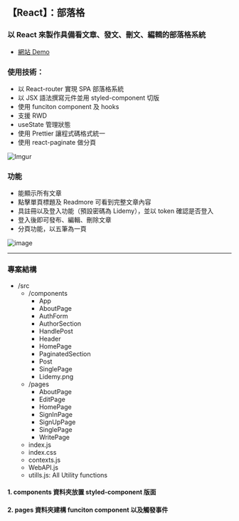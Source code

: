 ## 【React】：部落格
### 以 React 來製作具備看文章、發文、刪文、編輯的部落格系統
- [網站 Demo](https://chengcheng1231.github.io/React-Blog/#/)
### 使用技術：
- 以 React-router 實現 SPA 部落格系統
- 以 JSX 語法撰寫元件並用 styled-component 切版
- 使用 funciton component 及 hooks
- 支援 RWD
- useState 管理狀態
- 使用 Prettier 讓程式碼格式統一
- 使用 react-paginate 做分頁

![Imgur](https://i.imgur.com/1ApJKC0.gif)

### 功能
- 能顯示所有文章
- 點擊單頁標題及 Readmore 可看到完整文章內容
- 具註冊以及登入功能（預設密碼為 Lidemy），並以 token 確認是否登入
- 登入後即可發布、編輯、刪除文章
- 分頁功能，以五筆為一頁

![image](https://i.imgur.com/reOC01F.gif)


---

### 專案結構
- /src
    - /components
        - App
        - AboutPage
        - AuthForm
        - AuthorSection
        - HandlePost
        - Header
        - HomePage
        - PaginatedSection
        - Post
        - SinglePage
        - Lidemy.png
    - /pages
        - AboutPage
        - EditPage
        - HomePage
        - SignInPage
        - SignUpPage
        - SinglePage
        - WritePage
    - index.js
    - index.css
    - contexts.js
    - WebAPI.js
    - utills.js: All Utility functions

#### 1. components 資料夾放置 styled-component 版面
#### 2. pages 資料夾建構 funciton component 以及觸發事件
